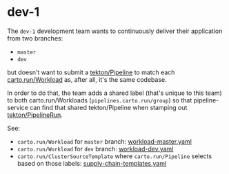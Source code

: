 # dev-1

The `dev-1` development team wants to continuously deliver their application
from two branches: 

- `master`
- `dev` 

but doesn't want to submit a [tekton/Pipeline] to match each
[carto.run/Workload] as, after all, it's the same codebase.

In order to do that, the team adds a shared label (that's unique to this team)
to both carto.run/Workloads (`pipelines.carto.run/group`) so that pipeline-service can
find that shared tekton/Pipeline when stamping out [tekton/PipelineRun].

See:

- `carto.run/Workload` for `master` branch:
  [workload-master.yaml](./workload-master.yaml)
- `carto.run/Workload` for `dev` branch:
  [workload-dev.yaml](./workload-dev.yaml)
- `carto.run/ClusterSourceTemplate` where `carto.run/Pipeline` selects based on
  those labels:
  [supply-chain-templates.yaml](../../app-operator/supply-chain-templates.yaml)

[tekton/Pipeline]: https://github.com/tektoncd/pipeline/blob/51f3ce8f36e605724bad3057d9a9b621bdb4df8e/docs/pipelines.md#configuring-a-pipeline
[tekton/PipelineRun]: https://github.com/tektoncd/pipeline/blob/51f3ce8f36e605724bad3057d9a9b621bdb4df8e/docs/pipelineruns.md
[carto.run/Workload]: http://carto.run/docs/reference/#workload
